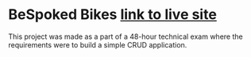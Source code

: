 # BeSpoked Bikes [link to live site](https://my-bespoked-bikes.herokuapp.com)

This project was made as a part of a 48-hour technical exam where the requirements were to build a simple CRUD application.
